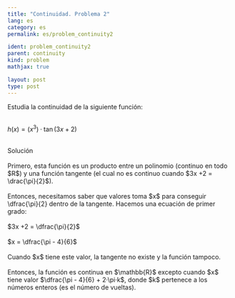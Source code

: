 ```yaml
---
title: "Continuidad. Problema 2"
lang: es
category: es
permalink: es/problem_continuity2

ident: problem_continuity2
parent: continuity
kind: problem
mathjax: true

layout: post
type: post
---
```


<div>
Estudia la continuidad de la siguiente función: <br><br>

$\displaystyle h(x) = (x^3)·\tan(3x+2)$<br><br>

<div class="bcblue boxdissap">
Solución
</div><br>

<div class="dissap">
Primero, esta función es un producto entre un polinomio (continuo en todo $R$) y una función tangente (el cual no es continuo cuando $3x +2 = \drac{\pi}{2}$).<br><br>
Entonces, necesitamos saber que valores toma $x$ para conseguir \dfrac{\pi}{2} dentro de la tangente. Hacemos una ecuación de primer grado:<br><br>
$3x +2 = \dfrac{\pi}{2}$<br><br> 
$x = \dfrac{\pi - 4}{6}$<br><br>
Cuando $x$ tiene este valor, la tangente no existe y la función tampoco. <br><br>
Entonces, la función es continua en $\mathbb{R}$ excepto cuando $x$ tiene valor $\dfrac{\pi - 4}{6} + 2·\pi·k$, donde  $k$ pertenece a los números enteros (es el número de vueltas). <br><br>


</div>
